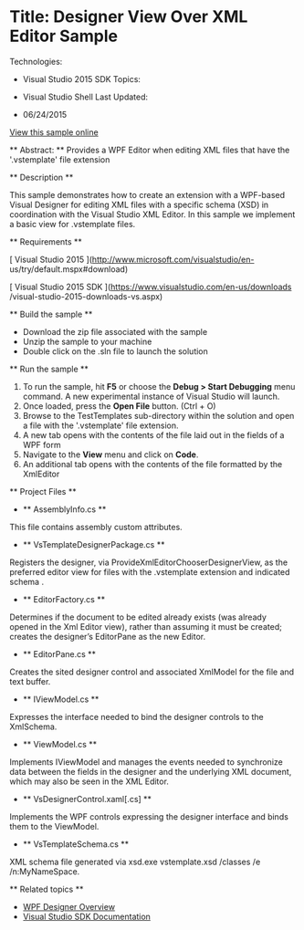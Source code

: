 ﻿

# Title: Designer View Over XML Editor Sample

Technologies:

  * Visual Studio 2015 SDK
Topics:

  * Visual Studio Shell
Last Updated:

  * 06/24/2015

[ View this sample online ](https://github.com/Microsoft/VSSDK-Extensibility-Samples/Designer-View-Over-XML)

 ** Abstract: ** Provides a WPF Editor when editing XML files that have the '.vstemplate' file extension

** Description **

This sample demonstrates how to create an extension with a WPF-based Visual
Designer for editing XML files with a specific schema (XSD) in coordination
with the Visual Studio XML Editor. In this sample we implement a basic view
for .vstemplate files.


** Requirements **

[ Visual Studio 2015 ](http://www.microsoft.com/visualstudio/en-
us/try/default.mspx#download)

[ Visual Studio 2015 SDK ](https://www.visualstudio.com/en-us/downloads
/visual-studio-2015-downloads-vs.aspx)



** Build the sample **

  * Download the zip file associated with the sample 
  * Unzip the sample to your machine 
  * Double click on the .sln file to launch the solution 



** Run the sample **

  1. To run the sample, hit **F5** or choose the **Debug &gt; Start Debugging** menu command. A new experimental instance of Visual Studio will launch. 
  2. Once loaded, press the **Open File** button. (Ctrl + O) 
  3. Browse to the TestTemplates sub-directory within the solution and open a file with the '.vstemplate' file extension. 
  4. A new tab opens with the contents of the file laid out in the fields of a WPF form 
  5. Navigate to the **View** menu and click on **Code**. 
  6. An additional tab opens with the contents of the file formatted by the XmlEditor 



** Project Files **

 * ** AssemblyInfo.cs **  
 
 This file contains assembly custom attributes.

 * ** VsTemplateDesignerPackage.cs ** 
 
Registers the designer, via ProvideXmlEditorChooserDesignerView, as the preferred editor view for files with the .vstemplate extension and indicated schema .

* ** EditorFactory.cs ** 

Determines if the document to be edited already exists (was already opened in the Xml Editor view), rather than assuming it must be created; creates the designer’s EditorPane as the new Editor.

* ** EditorPane.cs **

Creates the sited designer control and associated XmlModel for the file and
text buffer.

* ** IViewModel.cs **

Expresses the interface needed to bind the designer controls to the XmlSchema.

* ** ViewModel.cs **

Implements IViewModel and manages the events needed to synchronize data
between the fields in the designer and the underlying XML document, which may
also be seen in the XML Editor.

* ** VsDesignerControl.xaml[.cs] **

Implements the WPF controls expressing the designer interface and binds them
to the ViewModel.

* ** VsTemplateSchema.cs **

XML schema file generated via xsd.exe vstemplate.xsd /classes /e
/n:MyNameSpace.


** Related topics **

  * [ WPF Designer Overview ](https://msdn.microsoft.com/en-us/library/bb514528(v=vs.90).aspx)
  * [ Visual Studio SDK Documentation ](https://msdn.microsoft.com/en-us/library/bb166441(v=vs.140).aspx)



